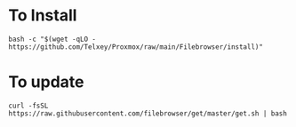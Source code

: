 # To Install 

    bash -c "$(wget -qLO - https://github.com/Telxey/Proxmox/raw/main/Filebrowser/install)"

# To update 

    curl -fsSL https://raw.githubusercontent.com/filebrowser/get/master/get.sh | bash

